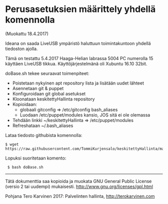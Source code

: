 # Perusasetuksien määrittely yhdellä komennolla

(Muokattu 18.4.2017)

Ideana on saada LiveUSB ympäristö haluttuun toimintakuntoon yhdellä tiedoston ajolla.

Tämä on testattu 5.4.2017 Haaga-Helian labrassa 5004 PC numerolla 15 käyttäen LiveUSB tikkua.
Käyttöjärjestelmänä oli Xubuntu 16.10 32bit.

doBase.sh tekee seuraavat toimenpiteet:
- Poistetaan nykyinen apt repository lista ja lisätään uudet lähteet
- Asennetaan git & puppet
- Konfiguroidaan git global asetukset
- Kloonataan keskitettyHallinta repository
- Kopioidaan: 
   - globaali gitconfig => /etc/gitconfig bash_aliases 
   - Luodaan /etc/puppet/modules kansio, JOS sitä ei ole olemassa
- Tehdään linkki ~/keskitettyHallinta => /etc/puppet/modules
- Refreshataan ~/.bash_aliases 

Lataa tiedosto githubista komennolla:

    $ wget https://raw.githubusercontent.com/TommiKurjensalo/keskitettyHallinta/master/doBase.sh

Lopuksi suoritetaan komento:

     $ bash doBase.sh

---
Tätä dokumenttia saa kopioida ja muokata GNU General Public License (versio 2 tai uudempi) mukaisesti. http://www.gnu.org/licenses/gpl.html

Pohjana Tero Karvinen 2017: Palvelinten hallinta, http://terokarvinen.com
